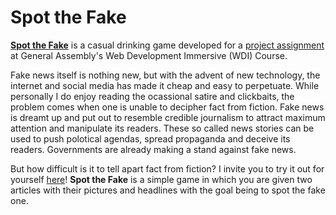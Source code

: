 # Spot the Fake
[**Spot the Fake**](https://spot-the-fake.herokuapp.com/) is a casual drinking game developed for a [project assignment](https://github.com/wdi-sg/wdi-16-collosal-banana/tree/master/project-2) at General Assembly's Web Development Immersive (WDI) Course.

Fake news itself is nothing new, but with the advent of new technology, the internet and social media has made it cheap and easy to perpetuate. While personally I do enjoy reading the ocassional satire and clickbaits, the problem comes when one is unable to decipher fact from fiction. Fake news is dreamt up and put out to resemble credible journalism to attract maximum attention and manipulate its readers. These so called news stories can be used to push polotical agendas, spread propaganda and deceive its readers. Governments are already making a stand against fake news.

But how difficult is it to tell apart fact from fiction? I invite you to try it out for yourself [here](https://spot-the-fake.herokuapp.com/)! **Spot the Fake** is a simple game in which you are given two articles with their pictures and headlines with the goal being to spot the fake one.

